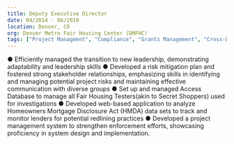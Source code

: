 ```yaml
---
title: Deputy Executive Director
date: 04/2014 - 06/2019
location: Denver, CO
org: Denver Metro Fair Housing Center (DMFHC)
tags: ["Project Managment", "Compliance", "Grants Management", "Cross-Departmental Management"]
---
```


● Efficiently managed the transition to new leadership, demonstrating adaptability and leadership skills
● Developed a risk mitigation plan and fostered strong stakeholder relationships, emphasizing skills in identifying and managing potential project risks and maintaining effective communication with diverse groups
● Set up and managed Access Database to manage all Fair Housing Testers(akin to Secret Shoppers)  used for  investigations 
● Developed web-based application to analyze Homeowners Mortgage Disclosure Act (HMDA) data sets to track and monitor lenders for potential redlining practices 
● Developed a project management system to strengthen enforcement efforts, showcasing proficiency in system design and implementation.